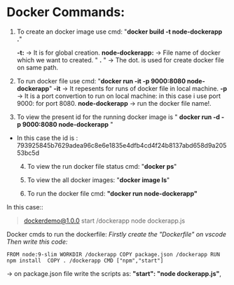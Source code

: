 
# Docker Commands:


1) To create an docker image use cmd: "**docker build -t node-dockerapp .**" 

 	**-t:** -> It is for global creation.
	**node-dockerapp:** -> File name of docker which we want to created.
	" **.** " -> The dot. is used for create docker file on same path.

2) To run docker file use cmd:  "**docker run -it -p 9000:8080 node-dockerapp**"
	**-it** -> It repesents for runs of docker file in local machine.
	**-p** -> It is a port convertion to run on local machine: in this case i use port 9000: for port 8080.
	**node-dockerapp** -> run the docker file name!.

3) To view the present id for the running docker image is " **docker run -d -p 9000:8080 node-dockerapp** "
	

 - In this case the id is : 				793925845b7629adea96c8e6e1835e4dfb4cd4f24b8137abd658d9a20553bc5d

	4) To view the run docker file status cmd: "**docker ps**"


	5) To view the all docker images: "**docker image ls**"


	6) To run the docker file cmd: **"docker run node-dockerapp"**

In this case::

> dockerdemo@1.0.0 start /dockerapp
> node dockerapp.js

Docker cmds to run the dockerfile:
	*Firstly create the "Dockerfile" on vscode
	Then write this code:*

`FROM node:9-slim
WORKDIR /dockerapp
COPY package.json /dockerapp
RUN npm install 
COPY . /dockerapp
CMD ["npm","start"]`

-> on package.json file write the scripts as:   **"start": "node dockerapp.js"**,
